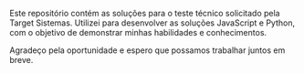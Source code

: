 Este repositório contém as soluções para o teste técnico solicitado pela Target Sistemas. Utilizei para desenvolver as soluções JavaScript e Python, com o objetivo de demonstrar minhas habilidades e conhecimentos.

Agradeço pela oportunidade e espero que possamos trabalhar juntos em breve.
